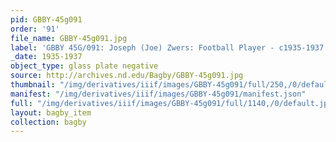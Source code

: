 ```yaml
---
pid: GBBY-45g091
order: '91'
file_name: GBBY-45g091.jpg
label: 'GBBY 45G/091: Joseph (Joe) Zwers: Football Player - c1935-1937'
_date: 1935-1937
object_type: glass plate negative
source: http://archives.nd.edu/Bagby/GBBY-45g091.jpg
thumbnail: "/img/derivatives/iiif/images/GBBY-45g091/full/250,/0/default.jpg"
manifest: "/img/derivatives/iiif/images/GBBY-45g091/manifest.json"
full: "/img/derivatives/iiif/images/GBBY-45g091/full/1140,/0/default.jpg"
layout: bagby_item
collection: bagby
---
```

